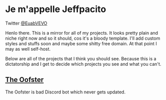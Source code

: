 # Je m'appelle Jeffpacito


Twitter [@EuabVEVO](https://twitter.com/LolVEVO)

Henlo there. This is a mirror for all of my projects. It looks pretty plain and
niche right now and so it should, cos it's a bloody template. I'll add custom
styles and stuffs soon and maybe some shitty free domain. At that point I may
as well self-host.

Below are all of the projects that I think you should see. Because this is a
dictatorship and I get to decide which projects you see and what you can't.

## [The Oofster](https://euab.github.io/the-oofster)
The Oofster is bad Discord bot which never gets updated.

